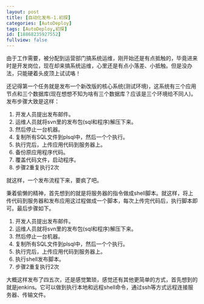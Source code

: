 ```yaml
---
layout: post
title: [自动化发布-1.初探]
categories: [AutoDeploy]
tags: [AutoDeploy,初探]
id: [18868235927552]
fullview: false
---
```

由于工作需要，被分配到运营部门搞系统运维，刚开始还是有点抵触的，毕竟进来时是开发岗位，现在却来搞系统运维，心里还是有点小落差、小抵触。但是没办法，只能硬着头皮顶上试试咯！

还记得第一个任务就是发布一个新改版的核心系统(测试环境)，这系统有三个应用节点和三个数据库(现在想想不知为啥有三个数据库？应该是三个环境给不同人)。发布步骤大致是这样：

1. 开发人员提出发布邮件。
2. 运维人员就将svn里的发布包(sql和程序)解压下来。
3. 然后停止一台机器。
4. 复制所有SQL文件到plsql中，然后一个个执行。
5. 执行完后，上传应用代码到服务器上。
6. 备份原应用程序代码。
7. 覆盖代码文件，启动程序。
8. 步骤2重复执行2次

就这样，一个发布流程下来，要疯了吧。

秉着偷懒的精神，首先想到的就是将服务器的指令做成shell脚本。就这样，将上传代码到服务器和发布应用这过程做成一个脚本，每次上传完代码后，执行脚本即可。最后步骤如下。

1. 开发人员提出发布邮件。
2. 运维人员就将svn里的发布包(sql和程序)解压下来。
3. 然后停止一台机器。
4. 复制所有SQL文件到plsql中，然后一个个执行。
5. 执行完后，上传应用代码到服务器上。
6. 执行shell发布脚本。
7. 步骤2重复执行2次

大概这样发布了四五次，还是感觉繁琐，感觉还有其他更简单的方式，首先想到的就是jenkins。它可以做到执行本地和远程shell命令，通过ssh等方式远程连接服务器、传输文件。
